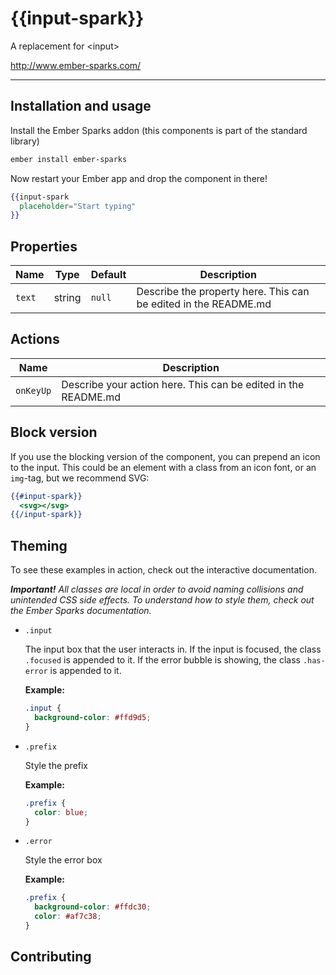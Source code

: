 # {{input-spark}}

A replacement for \<input\>

<http://www.ember-sparks.com/>

----

## Installation and usage

Install the Ember Sparks addon (this components is part of the standard library)
```bash
ember install ember-sparks
```

Now restart your Ember app and drop the component in there!
```handlebars
{{input-spark
  placeholder="Start typing"
}}
```

## Properties

| Name        | Type   | Default | Description                                                      |
|-------------|--------|---------|------------------------------------------------------------------|
| `text`      | string | `null`  | Describe the property here. This can be edited in the README.md  |


## Actions

| Name        | Description                                                                         |
|-------------|-------------------------------------------------------------------------------------|
| `onKeyUp`   | Describe your action here. This can be edited in the README.md                      | 


## Block version

If you use the blocking version of the component, you can prepend an icon to the input. This could be an element with a class from an icon font, or an `img`-tag, but we recommend SVG:

```handlebars
{{#input-spark}}
  <svg></svg>
{{/input-spark}}
```


## Theming

To see these examples in action, check out the interactive documentation.

<em>**Important!** All classes are local in order to avoid naming collisions and unintended CSS side effects. To understand how to style them, check out the Ember Sparks documentation.</em>

- `.input`

  The input box that the user interacts in.
  If the input is focused, the class `.focused` is appended to it.
  If the error bubble is showing, the class `.has-error` is appended to it.

  **Example:**
  ```css
  .input {
    background-color: #ffd9d5;
  }
  ```
  
- `.prefix`

  Style the prefix

  **Example:**
  ```css
  .prefix {
    color: blue;
  }
  ```

- `.error`

  Style the error box

  **Example:**
  ```css
  .prefix {
    background-color: #ffdc30;
    color: #af7c38;
  }
  ```
  
## Contributing

